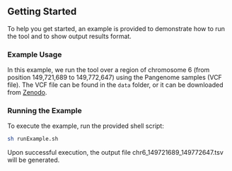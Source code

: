 ## Getting Started

To help you get started, an example is provided to demonstrate how to run the tool and to show output results format.

### Example Usage

In this example, we run the tool over a region of chromosome 6 (from position 149,721,689 to 149,772,647) using the Pangenome samples (VCF file). The VCF file can be found in the `data` folder, or it can be downloaded from [Zenodo](https://zenodo.org/records/10612073).

### Running the Example

To execute the example, run the provided shell script:

```bash
sh runExample.sh
```

Upon successful execution, the output file chr6_149721689_149772647.tsv will be generated.